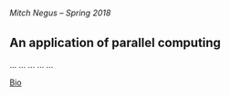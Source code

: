 ###### Mitch Negus – Spring 2018

## An application of parallel computing 

...
...
...
...
...

[Bio](bio.md)

